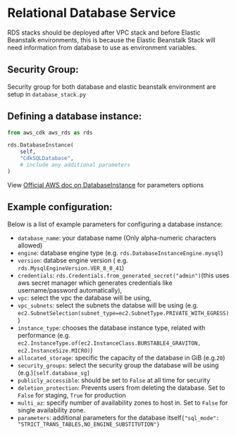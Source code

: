 # Relational Database Service

RDS stacks should be deployed after VPC stack and before Elastic Beanstalk environments, this is because the Elastic Beanstalk Stack will need information from database to use as environment variables.

## Security Group:

Security group for both database and elastic beanstalk environment are setup in `database_stack.py`

## Defining a database instance:

```python
from aws_cdk aws_rds as rds

rds.DatabaseInstance(
    self,
    "CdkSQLDatabase",
    # include any additional parameters
)
```

View [Official AWS doc on DatabaseInstance](https://docs.aws.amazon.com/cdk/api/v2/python/aws_cdk.aws_rds/DatabaseInstance.html) for parameters options

## Example configuration:

Below is a list of example parameters for configuring a database instance:

- `database_name`: your database name (Only alpha-numeric characters allowed)
- `engine`: database engine type (e.g. `rds.DatabaseInstanceEngine.mysql`)
- `version`: databse engine version ( e.g. `rds.MysqlEngineVersion.VER_8_0_41`)
- `credentials`: `rds.Credentials.from_generated_secret("admin")`(this uses aws secret manager which generates credentials like username/password automatically),
- `vpc`: select the vpc the database will be using,
- `vpc_subnets`: select the subnets the databse will be using (e.g. `ec2.SubnetSelection(subnet_type=ec2.SubnetType.PRIVATE_WITH_EGRESS)`)
- `instance_type`: chooses the database instance type, related with performance (e.g. `ec2.InstanceType.of(ec2.InstanceClass.BURSTABLE4_GRAVITON, ec2.InstanceSize.MICRO)`)
- `allocated_storage`: specific the capacity of the database in GiB (e.g.`20`)
- `security_groups`: select the security group the database will be using (e.g.)`[self.database_sg]`
- `publicly_accessible`: should be set to `False` at all time for security
- `deletion_protection`: Prevents users from deleting the database. Set to `False` for staging, `True` for production
- `multi_az`: specify number of availability zones to host in. Set to `False` for single availability zone.
- `parameters`: additional parameters for the database itself`{"sql_mode": "STRICT_TRANS_TABLES,NO_ENGINE_SUBSTITUTION"}`
